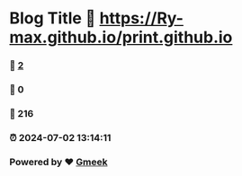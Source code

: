 # Blog Title :link: https://Ry-max.github.io/print.github.io 
### :page_facing_up: [2](https://Ry-max.github.io/print.github.io/tag.html) 
### :speech_balloon: 0 
### :hibiscus: 216 
### :alarm_clock: 2024-07-02 13:14:11 
### Powered by :heart: [Gmeek](https://github.com/Meekdai/Gmeek)
